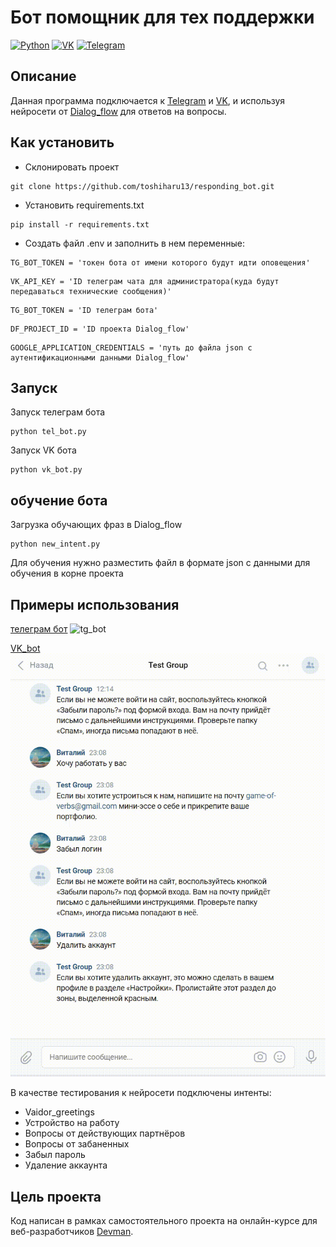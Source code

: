 # Бот помощник для тех поддержки
[![Python](http://ForTheBadge.com/images/badges/made-with-python.svg)](https://www.python.org/)
[![VK](https://img.shields.io/badge/вконтакте-%232E87FB.svg?&style=for-the-badge&logo=vk&logoColor=white)](https://vk.com/)
[![Telegram](https://img.shields.io/badge/Telegram-2CA5E0?style=for-the-badge&logo=telegram&logoColor=white)](https://telegram.org/)
## Описание
Данная программа подключается к  [Telegram](https://telegram.org/) и [VK](https://vk.com), и используя нейросети от [Dialog_flow](https://dialogflow.cloud.google.com) для ответов на вопросы.

## Как установить
 - Склонировать проект
```shell
git clone https://github.com/toshiharu13/responding_bot.git
```
 - Установить requirements.txt
```shell
pip install -r requirements.txt
```
 - Создать файл .env и заполнить в нем переменные:
 
```dotenv
TG_BOT_TOKEN = 'токен бота от имени которого будут идти оповещения'
```
```dotenv
VK_API_KEY = 'ID телеграм чата для администратора(куда будут передаваться технические сообщения)'
```
```dotenv
TG_BOT_TOKEN = 'ID телеграм бота'
```
```dotenv
DF_PROJECT_ID = 'ID проекта Dialog_flow'
```
```dotenv
GOOGLE_APPLICATION_CREDENTIALS = 'путь до файла json c аутентификационными данными Dialog_flow'
```
## Запуск
Запуск телеграм бота
```shell
python tel_bot.py
```
Запуск VK бота
```shell
python vk_bot.py
```

## обучение бота
Загрузка обучающих фраз в Dialog_flow
```shell
python new_intent.py
```
Для обучения нужно разместить файл в формате json с данными для обучения в корне проекта

## Примеры использования
[телеграм бот](https://t.me/test_elf_bot)
![tg_bot](images/telegram-bot.gif)

[VK_bot](https://vk.com/club207675974)
![vk_bot](images/vk-bot.gif)

В качестве тестирования к нейросети подключены интенты:
  - Vaidor_greetings
  - Устройство на работу
  - Вопросы от действующих партнёров
  - Вопросы от забаненных
  - Забыл пароль
  -  Удаление аккаунта

## Цель проекта
Код написан в рамках самостоятельного проекта на онлайн-курсе для веб-разработчиков [Devman](https://dvmn.org).